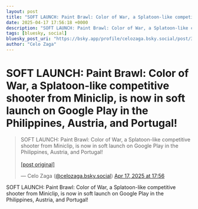 ```yaml
---
layout: post
title: "SOFT LAUNCH: Paint Brawl: Color of War, a Splatoon-like competitive shooter from Miniclip, is now in soft launch on Google Play in the Philippines, Austria, and Portugal!"
date: 2025-04-17 17:56:18 +0000
description: "SOFT LAUNCH: Paint Brawl: Color of War, a Splatoon-like competitive shooter from Miniclip, is now in soft launch on Google Play in the Philippines, Aust..."
tags: [bluesky, social]
bluesky_post_uri: "https://bsky.app/profile/celozaga.bsky.social/post/3lmzoj7kher2z"
author: "Celo Zaga"
---
```


<h1 class="bluesky-post-title">SOFT LAUNCH: Paint Brawl: Color of War, a Splatoon-like competitive shooter from Miniclip, is now in soft launch on Google Play in the Philippines, Austria, and Portugal!</h1>


<blockquote class="bluesky-embed" data-bluesky-uri="at://did:plc:lmh6rennptq77inaztnovw4b/app.bsky.feed.post/3lmzoj7kher2z" data-bluesky-embed-color-mode="system">
<p lang="">SOFT LAUNCH: Paint Brawl: Color of War, a Splatoon-like competitive shooter from Miniclip, is now in soft launch on Google Play in the Philippines, Austria, and Portugal!<br><br><a href="https://bsky.app/profile/celozaga.bsky.social/post/3lmzoj7kher2z">[post original]</a></p>
&mdash; Celo Zaga (<a href="https://bsky.app/profile/did:plc:lmh6rennptq77inaztnovw4b">@celozaga.bsky.social</a>) <a href="https://bsky.app/profile/celozaga.bsky.social/post/3lmzoj7kher2z">Apr 17, 2025 at 17:56</a>
</blockquote>
<script async src="https://embed.bsky.app/static/embed.js" charset="utf-8"></script>


<p class="bluesky-post-description">SOFT LAUNCH: Paint Brawl: Color of War, a Splatoon-like competitive shooter from Miniclip, is now in soft launch on Google Play in the Philippines, Austria, and Portugal!</p>
